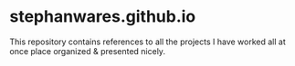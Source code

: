# stephanwares.github.io
This repository contains references to all the projects I have worked all at once place organized &amp; presented nicely.
